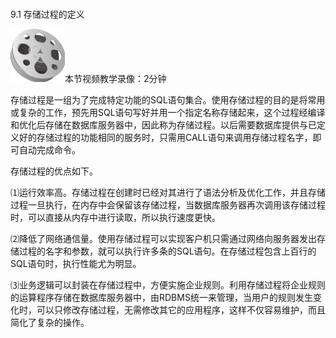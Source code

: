 ### 
  9.1 存储过程的定义


<img class="my_markdown" class="h-pic" src="../images/Figure-0265-208.jpg" style="width:87px;  height: 85px; "/>本节视频教学录像：2分钟

存储过程是一组为了完成特定功能的SQL语句集合。使用存储过程的目的是将常用或复杂的工作，预先用SQL语句写好并用一个指定名称存储起来，这个过程经编译和优化后存储在数据库服务器中，因此称为存储过程。以后需要数据库提供与已定义好的存储过程的功能相同的服务时，只需用CALL语句来调用存储过程名字，即可自动完成命令。

存储过程的优点如下。

⑴运行效率高。存储过程在创建时已经对其进行了语法分析及优化工作，并且存储过程一旦执行，在内存中会保留该存储过程，当数据库服务器再次调用该存储过程时，可以直接从内存中进行读取，所以执行速度更快。

⑵降低了网络通信量。使用存储过程可以实现客户机只需通过网络向服务器发出存储过程的名字和参数，就可以执行许多条的SQL语句。在存储过程包含上百行的SQL语句时，执行性能尤为明显。

⑶业务逻辑可以封装在存储过程中，方便实施企业规则。利用存储过程将企业规则的运算程序存储在数据库服务器中，由RDBMS统一来管理，当用户的规则发生变化时，可以只修改存储过程，无需修改其它的应用程序，这样不仅容易维护，而且简化了复杂的操作。

